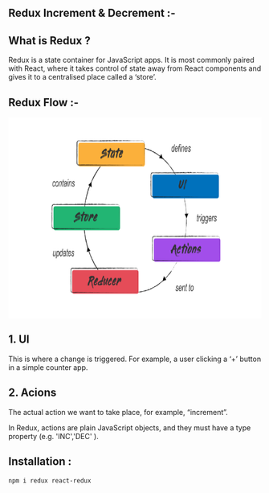 ## Redux Increment & Decrement :-

## What is Redux ? 

Redux is a state container for JavaScript apps. It is most commonly paired with React, where it takes control of state away from React components and gives it to a centralised place called a ‘store’.

## Redux Flow :-

<img align="center" alt="png" src="https://github.com/gamitej/Redux-Projects/blob/master/Inc-Dec/public/redux.png" width="900" height="400" />

## 1. UI 
This is where a change is triggered. For example, a user clicking a ‘+’ button in a simple counter app.

## 2. Acions 
The actual action we want to take place, for example, “increment”.

In Redux, actions are plain JavaScript objects, and they must have a type property (e.g. 'INC','DEC' ).

## Installation :

```
npm i redux react-redux
```